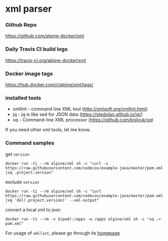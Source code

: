 # xml parser

### Github Repo

https://github.com/alpine-docker/xml

### Daily Travis CI build logs

https://travis-ci.org/alpine-docker/xml

### Docker image tags

https://hub.docker.com/r/alpine/xml/tags/

### installed tools

- xmllint - command line XML tool (http://xmlsoft.org/xmllint.html)
- jq - jq is like sed for JSON data (https://stedolan.github.io/jq/)
- xq - Command-line XML processor (https://github.com/kislyuk/yq)

If you need other xml tools, let me know.

### Command samples


get `version` 

    docker run -ti --rm alpine/xml sh -c "curl -s https://raw.githubusercontent.com/codecov/example-java/master/pom.xml |xq .project.version"
    
exclude `version`

    docker run -ti --rm alpine/xml sh -c "curl https://raw.githubusercontent.com/codecov/example-java/master/pom.xml |xq 'del(.project.version)' --xml-output"

convert a local xml to json

    docker run -ti --rm -v $(pwd):/apps -w /apps alpine/xml sh -c "xq .< pom.xml"

For usage of `xmllint`, please go through its [homepage](http://xmlsoft.org/xmllint.html)
